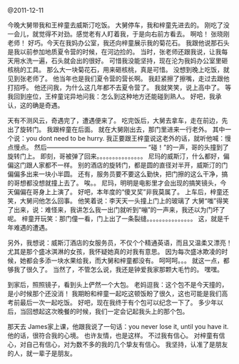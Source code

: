 @2011-12-11

今晚大舅带我和王梓童去威斯汀吃饭。
大舅停车，我和梓童先进去的。
刚吃了没一会儿，就觉得不对劲。感觉老有人盯着我，于是向右前方看去。
啊哈！
张晓刚老师！
好巧。今天在我妈办公室，我还向梓童展示我的菊花石。
我跟他说那石头是我以前参加地质夏令营的时候，在河边捡的。
当时，张老师还跟我说，让我每天用水洗一遍，石头就会出的很好。
可惜我没能坚持，现在沦为我妈办公室里砸核桃的工具。
那么大一块菊花石，用来砸核桃，真是可惜。
没想到晚上吃饭，就见到张老师了。
他当年也是我们夏令营的营长啊。
我赶紧擦了擦嘴，走过去跟他打招呼。
他还问我，为什么这几年都不去夏令营了。
我就笑笑，说上高中了。
等我回到座位，王梓童诧异地问我：怎么到这种地方还能碰到熟人。
好吧，我承认，这的确是奇遇。
 
天有不测风云，奇遇完了，遭遇便来了。
吃完饭后，大舅去拿车，走在前边，先出了旋转门。
我跟梓童在后面。
就在大舅刚出去，那门里进来一行老外。
其中一个说：you dont need to be hurry.
我正要跟王梓童说这老外的话，就听他喊：慢点慢点。
然后————————————————
“碰！”的一声，哥的头撞到了旋转门上。
即刻，哥被弹了回来。。。。。。。。。。。。。。。
尼玛的威斯汀，什么都好，偏偏这门跟人家都不一样。
别的酒店的旋转门，都是圆的直径对半开，威斯汀的门偏偏多出来一块小半圆。
还有，服务员要不要这么勤快，把门擦的这么干净，搞的哥想都没想就撞上去了。
唉。。
尼玛，明明是电影里才会出现的搞笑镜头，今天偏偏在哥身上上演了。
好吧，本年度的“傻叉奖”非我莫属了。
上车后，梓童还笑，大舅问他怎么回事。
他笑着说：李天天一头撞上门上的玻璃了
大舅“嗤”得笑了出来，说：难怪来，我讲怎么我一出门就听到“嘣”的一声来，我还以为门坏了呢。
梓童开玩笑：那门僮一看，门上出了一条裂缝。。。。。。。。。。。。。。。
这，就是千年难遇的遭遇。

另外，我想说：威斯汀酒店的女服务员，不仅个个精通英语，而且又温柔又漂亮！
尤其是那个盛冰淇淋的女孩，我怀疑她真的对我有意思。
因为每次盛冰欺凌的时候，她都会多添一块水果给我，而大舅和梓童都没有。
呵呵呵。。。
就这一点，都够我了很久了。
当然了，不管怎么说，我还是钟爱我家那颗大毛竹的。
嘿嘿。
 
 
到家后，照照镜子，看到头上俨然一个大包。
老妈逗我：这个包不是今天撞的，是小时候那个还没消！
我期盼和梓童一起吃这顿饭盼了很久，这也可能是我们高考前最后一次一起吃饭。
好吧，现在我终于有个包可以纪念一下了。
多少年以后，当回想起这次晚餐的时候，我们一定会记起我头上的那个包。

那天去 James家上课，他跟我说了一句话：you never lose it, until you have it.
他的话，很符合我的心境。
也许友情，也是这样。
不过我有信心。
对梓童有信心，对自己有信心，对为数不多的我的几个挚友有信心。
我坚持，认准了是朋友的人，就一辈子是朋友。
